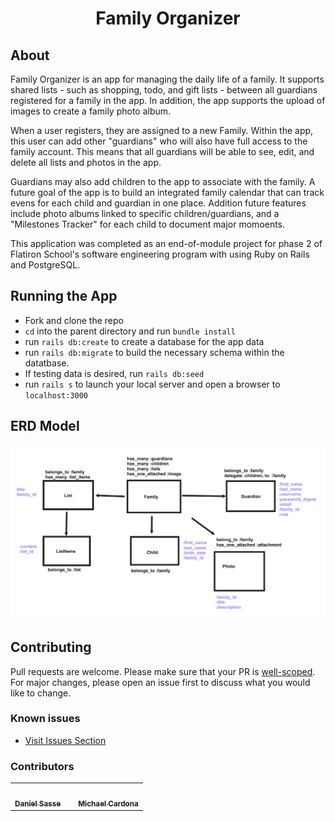 <h1 style="text-align: center">Family Organizer</h1>

## About

Family Organizer is an app for managing the daily life of a family. It supports shared lists - such as shopping, todo, and gift lists - between all guardians registered for a family in the app. In addition, the app supports the upload of images to create a family photo album.

When a user registers, they are assigned to a new Family. Within the app, this user can add other "guardians" who will also have full access to the family account. This means that all guardians will be able to see, edit, and delete all lists and photos in the app.

Guardians may also add children to the app to associate with the family. A future goal of the app is to build an integrated family calendar that can track evens for each child and guardian in one place. Addition future features include photo albums linked to specific children/guardians, and a "Milestones Tracker" for each child to document major momoents.

This application was completed as an end-of-module project for phase 2 of Flatiron School's software engineering program with using Ruby on Rails and PostgreSQL.

## Running the App
- Fork and clone the repo
- `cd` into the parent directory and run `bundle install`
- run `rails db:create` to create a database for the app data
- run `rails db:migrate` to build the necessary schema within the datatbase.
- If testing data is desired, run `rails db:seed`
- run `rails s` to launch your local server and open a browser to `localhost:3000`

## ERD Model

<img src="./Domain ERD.png" alt="Family Organizer ERD Model">

## Contributing
Pull requests are welcome. Please make sure that your PR is <a href="https://www.netlify.com/blog/2020/03/31/how-to-scope-down-prs/">well-scoped</a>. For major changes, please open an issue first to discuss what you would like to change.

### Known issues
* <a href="https://github.com/dsasse07/Family-Manager/issues">Visit Issues Section</a> 

### Contributors
<table>
  <tr>
    <td align="center"><a href="https://github.com/dsasse07"><img src="https://avatars1.githubusercontent.com/u/72173601?s=400&u=57e4654c70d63d16bc5b84e2878d97f770672715&v=4" width="200px;" alt=""/><br /><sub><b>Daniel Sasse</b></sub></a><br />
    <td></td>
    <td align="center"><a href="https://github.com/mcardona9015"><img src="https://avatars.githubusercontent.com/u/73857382?s=460&v=4" width="200px;" alt=""/><br /><sub><b>Michael Cardona</b></sub></a><br />
    </tr>